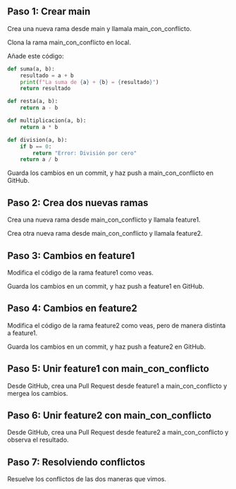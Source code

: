## Paso 1: Crear main

Crea una nueva rama desde main y llamala main_con_conflicto.

Clona la rama main_con_conflicto en local.

Añade este código:

```python
def suma(a, b):
    resultado = a + b
    print(f"La suma de {a} + {b} = {resultado}")
    return resultado

def resta(a, b):
    return a - b

def multiplicacion(a, b):
    return a * b

def division(a, b):
    if b == 0:
        return "Error: División por cero"
    return a / b

```

Guarda los cambios en un commit, y haz push a main_con_conflicto en GitHub.

## Paso 2: Crea dos nuevas ramas

Crea una nueva rama desde main_con_conflicto y llamala feature1.

Crea otra nueva rama desde main_con_conflicto y llamala feature2.

## Paso 3: Cambios en feature1

Modifica el código de la rama feature1 como veas.

Guarda los cambios en un commit, y haz push a feature1 en GitHub.

## Paso 4: Cambios en feature2

Modifica el código de la rama feature2 como veas, pero de manera distinta a feature1.

Guarda los cambios en un commit, y haz push a feature2 en GitHub.

## Paso 5: Unir feature1 con main_con_conflicto

Desde GitHub, crea una Pull Request desde feature1 a main_con_conflicto y mergea los cambios.

## Paso 6: Unir feature2 con main_con_conflicto

Desde GitHub, crea una Pull Request desde feature2 a main_con_conflicto y observa el resultado.

## Paso 7: Resolviendo conflictos

Resuelve los conflictos de las dos maneras que vimos.